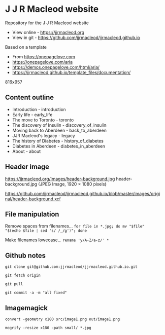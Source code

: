 # J J R Macleod website

Repository for the J J R Macleod website

* View online - https://jjrmacleod.org
* View in git - https://github.com/jjrmacleod/jjrmacleod.github.io

Based on a template 
* From https://onepagelove.com
* https://onepagelove.com/aria
* https://demos.onepagelove.com/html/aria/
* https://jjrmacleod.github.io/template_files/documentation/





816x957


## Content outline
* Introduction - introduction
* Early life - early_life
* The move to Toronto - toronto
* The discovery of Insulin - discovery_of_insulin
* Moving back to Aberdeen - back_to_aberdeen
* JJR Macleod's legacy - legacy
* The history of Diabetes - history_of_diabetes
* Diabetes in Aberdeen - diabetes_in_aberdeen
* About  - about


## Header image 
https://jjrmacleod.org/images/header-background.jpg header-background.jpg (JPEG Image, 1920 × 1080 pixels)

https://github.com/jjrmacleod/jjrmacleod.github.io/blob/master/images/original/header-background.xcf


## File manipulation

Remove spaces from filenames...
`for file in *.jpg; do mv "$file" "$(echo $file | sed 's/ /_/g')"; done`

Make filenames lowecase...
`rename 'y/A-Z/a-z/' *`

## Github notes

`git clone git@github.com:jjrmacleod/jjrmacleod.github.io.git`

`git fetch origin`

`git pull`

`git commit -a -m "all fixed"`


## Imagemagick

`convert -geometry x180 src/image1.png out/image1.png`

`mogrify -resize x180 -path small/ *.jpg`

